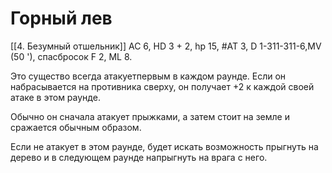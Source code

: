 # Горный лев
[[4. Безумный отшельник]]
AC 6, HD 3 + 2, hp 15, #AT 3, D 1-311-311-6,MV (50 '), спасбросок F 2, ML 8. 

Это существо всегда атакуетпервым в каждом раунде. Если он  набрасывается на противника сверху, он получает +2 к каждой своей атаке в этом раунде.

Обычно он сначала атакует прыжками, а затем стоит на земле и сражается обычным образом. 

Если не атакует в этом раунде, будет искать возможность  прыгнуть на дерево и в следующем раунде напрыгнуть на врага с него.